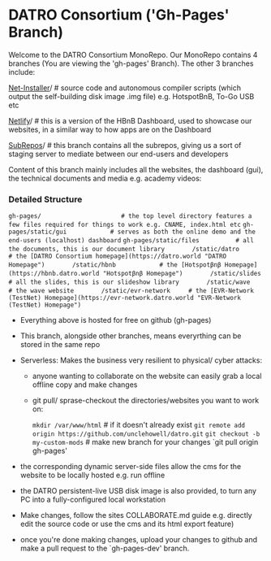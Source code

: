 # DATRO Consortium ('Gh-Pages' Branch) 

Welcome to the DATRO Consortium MonoRepo.
Our MonoRepo contains 4 branches (You are viewing the 'gh-pages' Branch). The other 3 branches include: 

[Net-Installer](https://github.com/unclehowell/datro/tree/net-installer "DATRO Net-Installer Branch")/ # source code and autonomous compiler scripts (which output the self-building disk image .img file) e.g. HotspotBnB, To-Go USB etc

[Netlify](https://github.com/unclehowell/datro/tree/netlify "DATRO Netlify Branch")/ # this is a version of the HBnB Dashboard, used to showcase our websites, in a similar way to how apps are on the Dashboard

[SubRepos](https://github.com/unclehowell/datro/tree/subrepos "DATRO SubRepos Branch")/ # this branch contains all the subrepos, giving us a sort of staging server to mediate between our end-users and developers

Content of this branch mainly includes all the websites, the dashboard (gui), the technical documents and media e.g. academy videos:
    
### Detailed Structure

`gh-pages/                      # the top level directory features a few files required for things to work e.g. CNAME, index.html etc`
`gh-pages/static/gui            # serves as both the online demo and the end-users (localhost) dashboard`
`gh-pages/static/files	        # all the documents, this is our document library`
`       /static/datro           # the [DATRO Consortium homepage](https://datro.world "DATRO Homepage")`
`       /static/hbnb            # the [Hotspotβnβ Homepage](https://hbnb.datro.world "Hotspotβnβ Homepage")`
`       /static/slides          # all the slides, this is our slideshow library`
`       /static/wave            # the wave website`
`       /static/evr-network     # the [EVR-Network (TestNet) Homepage](https://evr-network.datro.world "EVR-Network (TestNet) Homepage")`


  - Everything above is hosted for free on github (gh-pages)
  - This branch, alongside other branches, means everyrthing can be stored in the same repo
  - Serverless: Makes the business very resilient to physical/ cyber attacks:
     - anyone wanting to collaborate on the website can easily grab a local offline copy and make changes
     - git pull/ sprase-checkout the directories/websites you want to work on:

         `mkdir /var/www/html` # if it doesn't already exist
         `git remote add origin https://github.com/unclehowell/datro.git`
         `git checkout -b my-custom-mods` # make new branch for your changes
         `git pull origin gh-pages'

  - the corresponding dynamic server-side files allow the cms for the website to be locally hosted e.g. run offline
  - the DATRO persistent-live USB disk image is also provided, to turn any PC into a fully-configured local workstation
  - Make changes, follow the sites COLLABORATE.md guide e.g. directly edit the source code or use the cms and its html export feature)
  - once you're done making changes, upload your changes to github and make a pull request to the `gh-pages-dev' branch.


